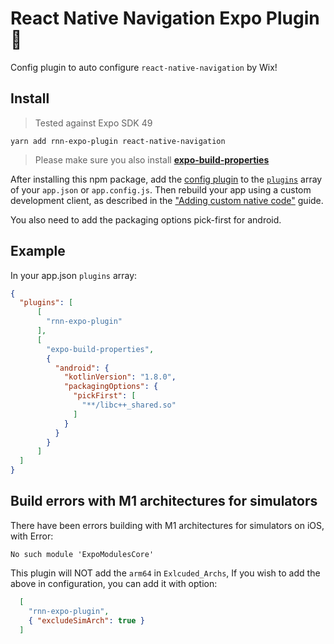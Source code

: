 # React Native Navigation Expo Plugin 🧭
Config plugin to auto configure `react-native-navigation` by Wix!

## Install

> Tested against Expo SDK 49

```
yarn add rnn-expo-plugin react-native-navigation
```

> Please make sure you also install   **[expo-build-properties](https://docs.expo.dev/versions/latest/sdk/build-properties/)**

After installing this npm package, add the [config plugin](https://docs.expo.io/guides/config-plugins/) to the [`plugins`](https://docs.expo.io/versions/latest/config/app/#plugins) array of your `app.json` or `app.config.js`. Then rebuild your app using a custom development client, as described in the ["Adding custom native code"](https://docs.expo.io/workflow/customizing/) guide.

You also need to add the packaging options pick-first for android.

## Example

In your app.json `plugins` array:

```json
{
  "plugins": [
      [
        "rnn-expo-plugin"
      ],
      [
        "expo-build-properties",
        {
          "android": {
            "kotlinVersion": "1.8.0",
            "packagingOptions": {
              "pickFirst": [
                "**/libc++_shared.so"
              ]
            }
          }
        }
      ]
  ]
}
```

## Build errors with M1 architectures for simulators

There have been errors building with M1 architectures for simulators on iOS, with Error:

```
No such module 'ExpoModulesCore' 
```

This plugin will NOT add the `arm64` in  `Exlcuded_Archs`, If you wish to add the above in configuration, you can add it with option:

```json
  [
    "rnn-expo-plugin",
    { "excludeSimArch": true }
  ]
```
